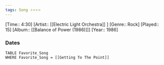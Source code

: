 ```yaml
---
tags: Song ⭐⭐⭐⭐ 
---
```

[Time:: 4:30]
[Artist:: [[Electric Light Orchestra]] ]
[Genre:: Rock]
[Played:: 15]
[Album:: [[Balance of Power (1986)]]]
[Year:: 1986]
### Dates
````dataview
TABLE Favorite_Song
WHERE Favorite_Song = [[Getting To The Point]]
````